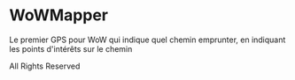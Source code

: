 # WoWMapper
 Le premier GPS pour WoW qui indique quel chemin emprunter, en indiquant les points d'intérêts sur le chemin


All Rights Reserved
